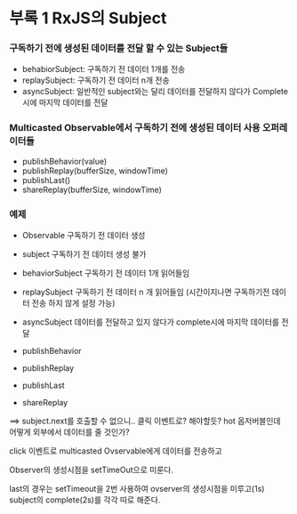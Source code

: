 # 부록 1 RxJS의 Subject
### 구독하기 전에 생성된 데이터를 전달 할 수 있는 Subject들
- behabiorSubject: 구독하기 전 데이터 1개를 전송
- replaySubject: 구독하기 전 데이터 n개 전송
- asyncSubject: 일반적인 subject와는 달리 데이터를 전달하지 않다가 Complete시에 마지막 데이터를 전달

### Multicasted Observable에서 구독하기 전에 생성된 데이터 사용 오퍼레이터들
- publishBehavior(value)
- publishReplay(bufferSize, windowTime)
- publishLast()
- shareReplay(bufferSize, windowTime)


### 예제
* Observable 구독하기 전 데이터 생성
* subject 구독하기 전 데이터 생성 불가
* behaviorSubject 구독하기 전 데이터 1개 읽어들임
* replaySubject 구독하기 전 데이터 n 개 읽어들임 (시간이지나면 구독하기전 데이터 전송 하지 않게 설정 가능)
* asyncSubject 데이터를 전달하고 있지 않다가 complete시에 마지막 데이터를 전달

* publishBehavior
* publishReplay 
* publishLast
* shareReplay 

==> subject.next를 호출할 수 없으니.. 클릭 이벤트로? 해야할듯?
hot 옵저버블인데 어떻게 외부에서 데이터를 줄 것인가?

click 이벤트로 multicasted Ovservable에게 데이터를 전송하고


Observer의 생성시점을 setTimeOut으로 미룬다.

last의 경우는 setTimeout을 2번 사용하여 ovserver의 생성시점을 미루고(1s) subject의 complete(2s)를 각각 따로 해준다.